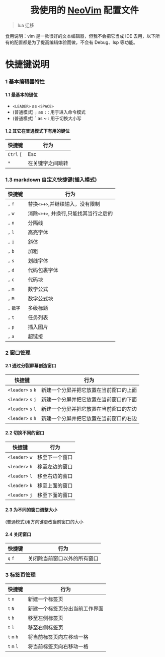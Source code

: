 # <center>我使用的 [NeoVim](https://neovim.io) 配置文件</center>

> lua 迁移

食用说明：vim 是一款很好的文本编辑器，但我不会把它当成 IDE 去用，以下所有的配置都是为了提高编辑体验而做，不会有 Debug、lsp 等功能。

# 快捷键说明

### 1 基本编辑器特性

#### 1.1 最基本的键位

- `<LEADER>` as `<SPACE>` 
- (普通模式) `;` as `:` : 用于进入命令模式
- (普通模式) **`** as **~** : 用于切换大小写

#### 1.2 其它在普通模式下有用的键位
| 快捷键            | 行为                       |
| ----------------- | -------------------------- |
| `Ctrl` `[`        | Esc                        |
| `*`               | 在关键字之间跳转           |

### 1.3 markdown 自定义快捷键(插入模式)
| 快捷键     | 行为                                  |
|------------|---------------------------------------|
| `,` `f`    | 替换`<++>`,并继续输入，没有限制       |
| `,` `w`    | 消除`<++>`, 并换行,只能找其当行之后的 |
| `,` `n`    | 分隔线                                |
| `,` `l`    | 高亮字体                              |
| `,` `i`    | 斜体                                  |
| `,` `b`    | 加粗                                  |
| `,` `s`    | 划线字体                              |
| `,` `d`    | 代码包裹字体                          |
| `,` `c`    | 代码块                                |
| `,` `m`    | 数学公式                              |
| `,` `M`    | 数学公式块                            |
| `,` `数字` | 多级标题                              |
| `,` `t`    | 任务列表                              |
| `,` `p`    | 插入图片                              |
| `,` `a`    | 超链接                                |

### 2 窗口管理

#### 2.1 通过分裂屏幕创造窗口
| 快捷键      | 行为                                   |
|-------------|----------------------------------------|
| `<leader>` `s` `k`     | 新建一个分屏并把它放置在当前窗口的上面 |
| `<leader>` `s` `j`     | 新建一个分屏并把它放置在当前窗口的下面 |
| `<leader>` `s` `l`     | 新建一个分屏并把它放置在当前窗口的左边 |
| `<leader>` `s` `h`     | 新建一个分屏并把它放置在当前窗口的右边 |


#### 2.2 切换不同的窗口
| 快捷键          | 行为             |
| --------------- | ---------------- |
| `<leader>` `w`     | 移至下一个窗口   |
| `<leader>` `h`     | 移至左边的窗口   |
| `<leader>` `l`     | 移至右边的窗口   |
| `<leader>` `k`     | 移至上面的窗口   |
| `<leader>` `j`     | 移至下面的窗口   |

#### 2.3 为不同的窗口调整大小

(普通模式)用方向键更改当前窗口的大小

#### 2.4 关闭窗口
| 快捷键      | 行为                                                        |
|-------------|-------------------------------------------------------------|
| `q` `f`     | 关闭除当前窗口以外的所有窗口                                |

### 3 标签页管理
| 快捷键      | 行为                           |
|-------------|--------------------------------|
| `t` `n`     | 新建一个标签页                 |
| `t` `N`     | 新建一个标签页分出当前工作界面 |
| `t` `h`     | 移至左侧标签页                 |
| `t` `l`     | 移至右侧标签页                 |
| `t` `m` `h` | 将当前标签页向左移动一格       |
| `t` `m` `l` | 将当前标签页向右移动一格       |
